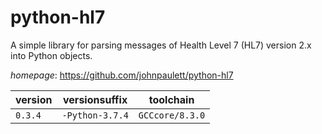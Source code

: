 # python-hl7

A simple library for parsing messages of Health Level 7 (HL7) version 2.x into Python objects.

*homepage*: <https://github.com/johnpaulett/python-hl7>

version | versionsuffix | toolchain
--------|---------------|----------
``0.3.4`` | ``-Python-3.7.4`` | ``GCCcore/8.3.0``
